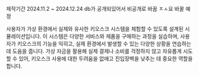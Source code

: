 제작기간 2024.11.2 ~ 2024.12.24
db가 공개되있어서 비공개로 바꿈 ㅈㅅ요 바꿀 예정

사용자가 가상 환경에서 실제와 유사한 키오스크 시스템을 체험할 수 있도록 설계된 시뮬레이션입니다.
이 시스템은 다양한 서비스와 제품을 구매하는 과정을 실습하며, 사용자가 키오스크의 기능을 익히고, 실제 환경에서 발생할 수 있는 다양한 상황을 연습하는 데 도움을 줍니다.
가상 자금을 활용해 실제 결제나 소비를 걱정하지 않고 자유롭게 시도할 수 있어, 키오스크 사용에 대한 두려움을 없애고 진입장벽을 낮추는 데 중요한 역할을 합니다.
